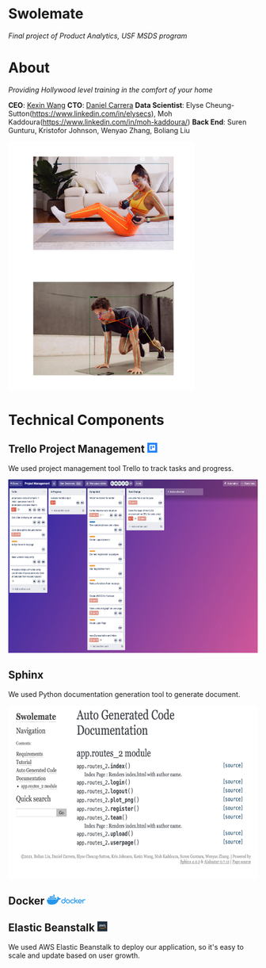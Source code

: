 # Swolemate
*Final project of Product Analytics, USF MSDS program*


# About

*Providing Hollywood level training in the comfort of your home*

**CEO**: [Kexin Wang](https://www.linkedin.com/in/sheena-kexin-wang-3a51b7170/)
**CTO**: [Daniel Carrera](https://www.linkedin.com/in/daniel-carrera/)
**Data Scientist**:  Elyse Cheung-Sutton(https://www.linkedin.com/in/elysecs), Moh Kaddoura(https://www.linkedin.com/in/moh-kaddoura/)
**Back End**: Suren Gunturu, Kristofor Johnson, Wenyao Zhang, Boliang Liu

<img src = './readme/new_image_girl.png' height = 250>   <img src = './readme/new_image_boy.png' height = 250>


# Technical Components


## Trello Project Management <img src = './readme/trello2.jpeg' height = 20>

We used project management tool Trello to track tasks and progress.

<img src = './readme/trello.png' height = 350>

## Sphinx

We used Python documentation generation tool to generate document.

<img src = './readme/sphinx.png' height = 350>

## Docker   <img src = './readme/docker.png' height = 20>


## Elastic Beanstalk   <img src = './readme/aws.jpeg' height = 20>

We used AWS Elastic Beanstalk to deploy our application, so it's easy to scale and update based on user growth.

